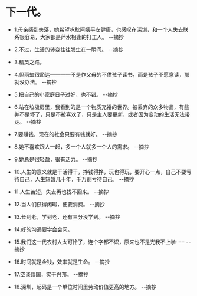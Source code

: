 # 下一代。

- 1.母亲感到失落，她希望咏秋阿姨平安健康，也感叹在深圳，和一个人失去联系很容易，大家都是萍水相逢的打工人。 --摘抄

- 2.不过，生活的转变往往发生在一瞬间。 --摘抄

- 3.精英之路。

- 4.但雨虹很豁达————不是作父母的不供孩子读书，而是孩子不愿意读，那就没办法。 --摘抄

- 5.把自己的小家庭日子过好，也不错。 --摘抄

- 6.站在垃圾房里，我看到的是一个物质充裕的世界。被丢弃的众多物品，有些并不是坏了，只是不被喜欢了，只是主人要更新，或者因为变动的生活无法带走。 --摘抄

- 7.要赚钱，现在的社会只要有钱就好。 --摘抄

- 8.她不喜欢跟人一起，多一个人就多一个人的需求。 --摘抄

- 9.她总是很轻盈，很有活力。 --摘抄

- 10.人生的意义就是干活得干，挣钱得挣，玩也得玩，要开心一点，自己不要亏待自己，人生短暂几十年，千万别亏待自己。 --摘抄

- 11.人生苦短，失去再也找不回来。 --摘抄

- 12.当人们获得闲暇，便要消费。 --摘抄

- 13.长到老，学到老，还有三分没学到。 --摘抄

- 14.好的沟通要学会会问。

- 15.我们这一代农村人太可怜了，连个字都不识，原来也不是光我不上学······ --摘抄

- 16.时间就是金钱，效率就是生命。 --摘抄

- 17.空谈误国，实干兴邦。 --摘抄

- 18.深圳，起码是一个单位时间里劳动价值更高的地方。 --摘抄

